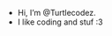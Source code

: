 -  Hi, I’m @Turtlecodez.
-  I like coding and stuf :3
<!---
Turtlecodez/Turtlecodez is a ✨ special ✨ repository because its `README.md` (this file) appears on your GitHub profile.
You can click the Preview link to take a look at your changes.
--->
